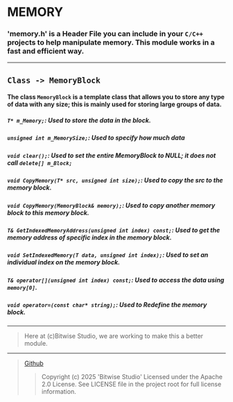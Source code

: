 ﻿
# **MEMORY**
### 'memory.h' is a Header File you can include in your `C/C++` projects to help manipulate memory. This module works in a fast and efficient way.
---
## `Class -> MemoryBlock`
#### The class `MemoryBlock` is a template class that allows you to store any type of data with any size; this is mainly used for storing large groups of data.
##### `T* m_Memory;`: Used to store the data in the block.
##### `unsigned int m_MemorySize;`: Used to specify how much data
##### `void clear();`: Used to set the entire **MemoryBlock** to NULL; it does not call `delete[] m_Block;`
##### `void CopyMemory(T* src, unsigned int size);`: Used to copy the src to the memory block.
##### `void CopyMemory(MemoryBlock& memory);`: Used to copy another memory block to this memory block.
##### `T& GetIndexedMemoryAddress(unsigned int index) const;`: Used to get the memory address of specific index in the memory block.
##### `void SetIndexedMemory(T data, unsigned int index);`: Used to set an individual index on the memory block.
##### `T& operator[](unsigned int index) const;`: Used to access the data using `memory[0]`.
##### `void operator=(const char* string);`: Used to Redefine the memory block.
---
> Here at (c)Bitwise Studio, we are working to make this a better module.
---
> [Github](https://github.com/sushiGit-sudo)
>> Copyright (c) 2025 'Bitwise Studio'
 Licensed under the Apache 2.0 License. See LICENSE file in the project root for full license information.
